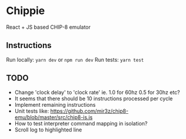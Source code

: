 # Chippie
React + JS based CHIP-8 emulator

## Instructions

Run locally: `yarn dev` or `npm run dev`
Run tests: `yarn test`

## TODO

- Change 'clock delay' to 'clock rate' ie. 1.0 for 60hz 0.5 for 30hz etc?
- It seems that there should be 10 instructions processed per cycle
- Implement remaining instructions
- Unit tests like: https://github.com/mir3z/chip8-emu/blob/master/src/chip8-is.js
- How to test interpreter command mapping in isolation?
- Scroll log to highlighted line
